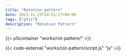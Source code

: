 ```yaml
---
title: "Rotation pattern"
date: 2023-11-25T14:51:17+09:00
tags: ["p5js"]
description: "Rotation Pattern"
---
```


{{< p5container "works/rot-pattern/" >}}

{{< code-external "works/rot-pattern/script.js" "js" >}}
